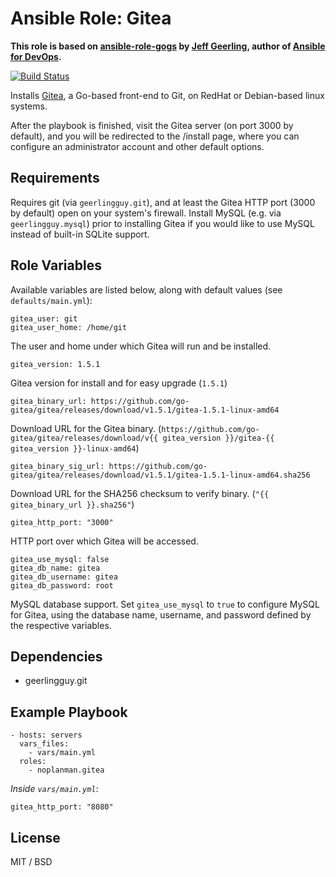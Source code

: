 # Ansible Role: Gitea

**This role is based on [ansible-role-gogs] by [Jeff Geerling], author of [Ansible for DevOps].**

[![Build Status](https://travis-ci.org/ArgonQQ/ansible-role-gitea.svg?branch=master)](https://travis-ci.org/ArgonQQ/ansible-role-gitea)

Installs [Gitea], a Go-based front-end to Git, on RedHat or Debian-based linux systems.

After the playbook is finished, visit the Gitea server (on port 3000 by default), and you will be redirected to the /install page, where you can configure an administrator account and other default options.

## Requirements

Requires git (via `geerlingguy.git`), and at least the Gitea HTTP port (3000 by default) open on your system's firewall. Install MySQL (e.g. via `geerlingguy.mysql`) prior to installing Gitea if you would like to use MySQL instead of built-in SQLite support.

## Role Variables

Available variables are listed below, along with default values (see `defaults/main.yml`):

    gitea_user: git
    gitea_user_home: /home/git

The user and home under which Gitea will run and be installed.

    gitea_version: 1.5.1

Gitea version for install and for easy upgrade (`1.5.1`)

    gitea_binary_url: https://github.com/go-gitea/gitea/releases/download/v1.5.1/gitea-1.5.1-linux-amd64

Download URL for the Gitea binary. (`https://github.com/go-gitea/gitea/releases/download/v{{ gitea_version }}/gitea-{{ gitea_version }}-linux-amd64`)

    gitea_binary_sig_url: https://github.com/go-gitea/gitea/releases/download/v1.5.1/gitea-1.5.1-linux-amd64.sha256

Download URL for the SHA256 checksum to verify binary. (`"{{ gitea_binary_url }}.sha256"`)

    gitea_http_port: "3000"

HTTP port over which Gitea will be accessed.

    gitea_use_mysql: false
    gitea_db_name: gitea
    gitea_db_username: gitea
    gitea_db_password: root

MySQL database support. Set `gitea_use_mysql` to `true` to configure MySQL for Gitea, using the database name, username, and password defined by the respective variables.

## Dependencies

  - geerlingguy.git

## Example Playbook

    - hosts: servers
      vars_files:
        - vars/main.yml
      roles:
        - noplanman.gitea

*Inside `vars/main.yml`*:

    gitea_http_port: "8080"

## License

MIT / BSD

[Gitea]: https://github.com/go-gitea/gitea/
[ansible-role-gogs]: https://github.com/geerlingguy/ansible-role-gogs
[Jeff Geerling]: https://www.jeffgeerling.com/
[Ansible for DevOps]: https://www.ansiblefordevops.com/
